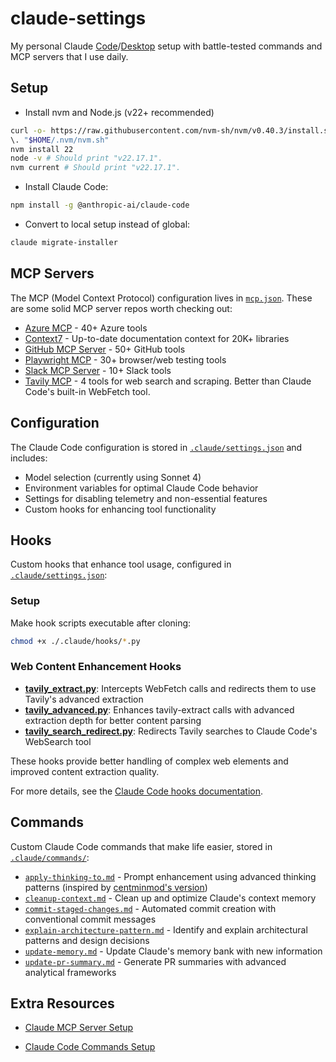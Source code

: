 # claude-settings

My personal Claude [Code](https://github.com/anthropics/claude-code)/[Desktop](https://claude.ai/download) setup with battle-tested commands and MCP servers that I use daily.

## Setup

- Install nvm and Node.js (v22+ recommended)

```bash
curl -o- https://raw.githubusercontent.com/nvm-sh/nvm/v0.40.3/install.sh | bash
\. "$HOME/.nvm/nvm.sh"
nvm install 22
node -v # Should print "v22.17.1".
nvm current # Should print "v22.17.1".
```

- Install Claude Code:

```bash
npm install -g @anthropic-ai/claude-code
```

- Convert to local setup instead of global:

```bash
claude migrate-installer
```

## MCP Servers

The MCP (Model Context Protocol) configuration lives in [`mcp.json`](./mcp.json). These are some solid MCP server repos worth checking out:

- [Azure MCP](https://github.com/Azure/azure-mcp) - 40+ Azure tools
- [Context7](https://github.com/upstash/context7) - Up-to-date documentation context for 20K+ libraries
- [GitHub MCP Server](https://github.com/github/github-mcp-server) - 50+ GitHub tools
- [Playwright MCP](https://github.com/microsoft/playwright-mcp) - 30+ browser/web testing tools
- [Slack MCP Server](https://github.com/ubie-oss/slack-mcp-server) - 10+ Slack tools
- [Tavily MCP](https://github.com/tavily-ai/tavily-mcp) - 4 tools for web search and scraping. Better than Claude Code's built-in WebFetch tool.

## Configuration

The Claude Code configuration is stored in [`.claude/settings.json`](./.claude/settings.json) and includes:
- Model selection (currently using Sonnet 4)
- Environment variables for optimal Claude Code behavior
- Settings for disabling telemetry and non-essential features
- Custom hooks for enhancing tool functionality

## Hooks

Custom hooks that enhance tool usage, configured in [`.claude/settings.json`](./.claude/settings.json):

### Setup

Make hook scripts executable after cloning:
```bash
chmod +x ./.claude/hooks/*.py
```

### Web Content Enhancement Hooks

- **[tavily_extract.py](./.claude/hooks/tavily_extract.py)**: Intercepts WebFetch calls and redirects them to use Tavily's advanced extraction
- **[tavily_advanced.py](./.claude/hooks/tavily_advanced.py)**: Enhances tavily-extract calls with advanced extraction depth for better content parsing
- **[tavily_search_redirect.py](./.claude/hooks/tavily_search_redirect.py)**: Redirects Tavily searches to Claude Code's WebSearch tool

These hooks provide better handling of complex web elements and improved content extraction quality.

For more details, see the [Claude Code hooks documentation](https://docs.anthropic.com/en/docs/claude-code/hooks).

## Commands

Custom Claude Code commands that make life easier, stored in [`.claude/commands/`](./.claude/commands/):

- [`apply-thinking-to.md`](./.claude/commands/apply-thinking-to.md) - Prompt enhancement using advanced thinking patterns (inspired by [centminmod's version](https://github.com/centminmod/my-claude-code-setup/blob/master/.claude/commands/anthropic/apply-thinking-to.md))
- [`cleanup-context.md`](./.claude/commands/cleanup-context.md) - Clean up and optimize Claude's context memory
- [`commit-staged-changes.md`](./.claude/commands/commit-staged-changes.md) - Automated commit creation with conventional commit messages
- [`explain-architecture-pattern.md`](./.claude/commands/explain-architecture-pattern.md) - Identify and explain architectural patterns and design decisions
- [`update-memory.md`](./.claude/commands/update-memory.md) - Update Claude's memory bank with new information
- [`update-pr-summary.md`](./.claude/commands/update-pr-summary.md) - Generate PR summaries with advanced analytical frameworks

## Extra Resources

- [Claude MCP Server Setup](https://docs.anthropic.com/en/docs/claude-code/mcp#project-scope)

- [Claude Code Commands Setup](https://docs.anthropic.com/en/docs/claude-code/slash-commands#command-types)